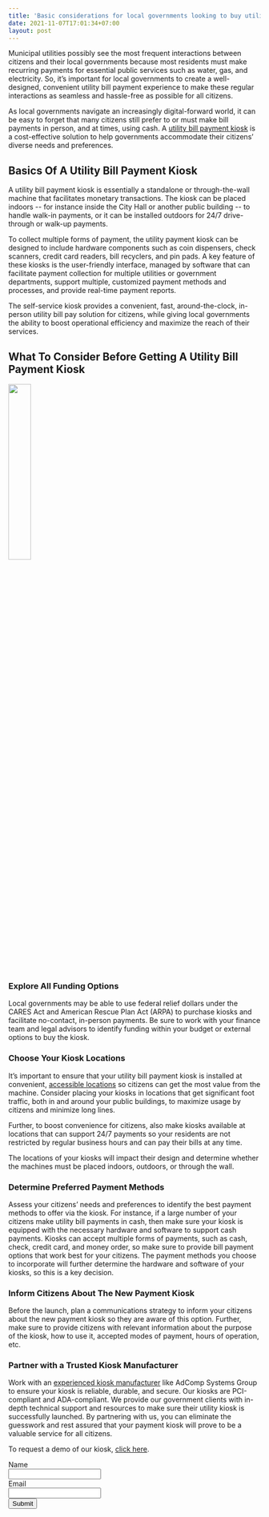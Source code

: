 ```yaml
---
title: 'Basic considerations for local governments looking to buy utility bill payment kiosks'
date: 2021-11-07T17:01:34+07:00
layout: post
---
```

Municipal utilities possibly see the most frequent interactions between citizens and their local governments because most residents must make recurring payments for essential public services such as water, gas, and electricity. So, it’s important for local governments to create a well-designed, convenient utility bill payment experience to make these regular interactions as seamless and hassle-free as possible for all citizens.

As local governments navigate an increasingly digital-forward world, it can be easy to forget that many citizens still prefer to or must make bill payments in person, and at times, using cash. A [utility bill payment kiosk](https://www.adcompsystems.com/payment-kiosk.html) is a cost-effective solution to help governments accommodate their citizens’ diverse needs and preferences.

<h2>Basics Of A Utility Bill Payment Kiosk</h2>
A utility bill payment kiosk is essentially a standalone or through-the-wall machine that facilitates monetary transactions. The kiosk can be placed indoors -- for instance inside the City Hall or another public building -- to handle walk-in payments, or it can be installed outdoors for 24/7 drive-through or walk-up payments.

To collect multiple forms of payment, the utility payment kiosk can be designed to include hardware components such as coin dispensers, check scanners, credit card readers, bill recyclers, and pin pads. A key feature of these kiosks is the user-friendly interface, managed by software that can facilitate payment collection for multiple utilities or government departments, support multiple, customized payment methods and processes, and provide real-time payment reports.

The self-service kiosk provides a convenient, fast, around-the-clock, in-person utility bill pay solution for citizens, while giving local governments the ability to boost operational efficiency and maximize the reach of their services.

<h2>What To Consider Before Getting A Utility Bill Payment Kiosk</h2>

<img src="/images/posts/indooroutdoor.webp" loading="lazy"
     width="30%" />

<h3>Explore All Funding Options</h3>
Local governments may be able to use federal relief dollars under the CARES Act and American Rescue Plan Act (ARPA) to purchase kiosks and facilitate no-contact, in-person payments. Be sure to work with your finance team and legal advisors to identify funding within your budget or external options to buy the kiosk.


<h3>Choose Your Kiosk Locations</h3>

It’s important to ensure that your utility bill payment kiosk is installed at convenient, [accessible locations](https://www.adcompsystems.com/payment-kiosk-locations.html) so citizens can get the most value from the machine. Consider placing your kiosks in locations that get significant foot traffic, both in and around your public buildings, to maximize usage by citizens and minimize long lines.

Further, to boost convenience for citizens, also make kiosks available at locations that can support 24/7 payments so your residents are not restricted by regular business hours and can pay their bills at any time.

The locations of your kiosks will impact their design and determine whether the machines must be placed indoors, outdoors, or through the wall.


<h3>Determine Preferred Payment Methods</h3>
Assess your citizens’ needs and preferences to identify the best payment methods to offer via the kiosk. For instance, if a large number of your citizens make utility bill payments in cash, then make sure your kiosk is equipped with the necessary hardware and software to support cash payments. Kiosks can accept multiple forms of payments, such as cash, check, credit card, and money order, so make sure to provide bill payment options that work best for your citizens. The payment methods you choose to incorporate will further determine the hardware and software of your kiosks, so this is a key decision.

<h3>Inform Citizens About The New Payment Kiosk</h3>
Before the launch, plan a communications strategy to inform your citizens about the new payment kiosk so they are aware of this option. Further, make sure to provide citizens with relevant information about the purpose of the kiosk, how to use it, accepted modes of payment, hours of operation, etc.


<h3>Partner with a Trusted Kiosk Manufacturer</h3>

Work with an [experienced kiosk manufacturer](https://www.adcompsystems.com/testimonial-videos.html) like AdComp Systems Group to ensure your kiosk is reliable, durable, and secure. Our kiosks are PCI-compliant and ADA-compliant. We provide our government clients with in-depth technical support and resources to make sure their utility kiosk is successfully launched. By partnering with us, you can eliminate the guesswork and rest assured that your payment kiosk will prove to be a valuable service for all citizens.

To request a demo of our kiosk, [click here](https://www.adcompsystems.com/contactus.html).

<form action="https://mm.adcompsystems.com/subscribe" method="POST" accept-charset="utf-8">
	<label for="name">Name</label><br/>
	<input type="text" name="name" id="name"/>
	<br/>
	<label for="email">Email</label><br/>
	<input type="email" name="email" id="email"/><br/><div style="display:none;">
	<label for="hp">HP</label><br/>
	<input type="text" name="hp" id="hp"/>
	</div>
	<input type="hidden" name="list" value="Zxph4P28NIP269XFqiXQZw"/>
	<input type="hidden" name="subform" value="yes"/>
	<input type="submit" name="submit" id="submit"/>
</form>